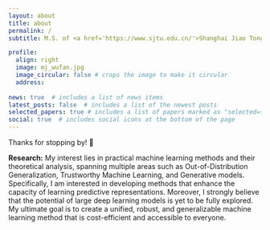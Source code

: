 ```yaml
---
layout: about
title: about
permalink: /
subtitle: M.S. of <a href='https://www.sjtu.edu.cn/'>Shanghai Jiao Tong University</a>.

profile:
  align: right
  image: mj_wufan.jpg
  image_circular: false # crops the image to make it circular
  address: 
  
news: true  # includes a list of news items
latest_posts: false  # includes a list of the newest posts
selected_papers: true # includes a list of papers marked as "selected={true}"
social: true  # includes social icons at the bottom of the page
---
```


Thanks for stopping by! :wave:

<strong>Research:</strong>
My interest lies in practical machine learning methods and their theoretical analysis, spanning multiple areas such as Out-of-Distribution Generalization, Trustworthy Machine Learning, and Generative models. Specifically, I am interested in developing methods that enhance the capacity of learning predictive representations. Moreover, I strongly believe that the potential of large deep learning models is yet to be fully explored. My ultimate goal is to create a unified, robust, and generalizable machine learning method that is cost-efficient and accessible to everyone.

<!-- Write your biography here. Tell the world about yourself. Link to your favorite [subreddit](http://reddit.com). You can put a picture in, too. The code is already in, just name your picture `prof_pic.jpg` and put it in the `img/` folder.

Put your address / P.O. box / other info right below your picture. You can also disable any of these elements by editing `profile` property of the YAML header of your `_pages/about.md`. Edit `_bibliography/papers.bib` and Jekyll will render your [publications page](/al-folio/publications/) automatically.

Link to your social media connections, too. This theme is set up to use [Font Awesome icons](http://fortawesome.github.io/Font-Awesome/) and [Academicons](https://jpswalsh.github.io/academicons/), like the ones below. Add your Facebook, Twitter, LinkedIn, Google Scholar, or just disable all of them. -->
